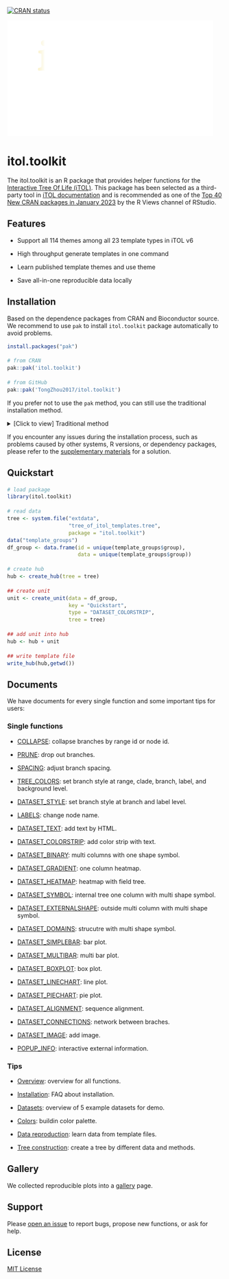 [![CRAN status](https://www.r-pkg.org/badges/version/itol.toolkit)](https://CRAN.R-project.org/package=itol.toolkit)

<img src="man/figures/itol.toolkit.gif" width="480"/>

# itol.toolkit

The itol.toolkit is an R package that provides helper functions for the [Interactive Tree Of Life (iTOL)](https://itol.embl.de/). This package has been selected as a third-party tool in [iTOL documentation](https://itol.embl.de/help.cgi#external) and is recommended as one of the [Top 40 New CRAN packages in January 2023](https://rviews.rstudio.com/2023/02/28/january-2023-top-40-new-cran-packages/) by the R Views channel of RStudio.

## Features

-   Support all 114 themes among all 23 template types in iTOL v6

-   High throughput generate templates in one command

-   Learn published template themes and use theme

-   Save all-in-one reproducible data locally

## Installation

Based on the dependence packages from CRAN and Bioconductor source. We recommend to use `pak` to install `itol.toolkit` package automatically to avoid problems.

``` r
install.packages("pak")

# from CRAN
pak::pak('itol.toolkit')

# from GitHub
pak::pak('TongZhou2017/itol.toolkit')
```

If you prefer not to use the `pak` method, you can still use the traditional installation method.<details><summary>[Click to view] Traditional method</summary> To install the stable versions, you can use the CRAN official repository. For development versions, you can use the GitHub repository. However, if you need to install packages from Bioconductor, you'll need to use the BiocManager package. 

``` r
# install Biostrings
# install.packages("BiocManager")
BiocManager::install("Biostrings")

# from CRAN
install.packages("itol.toolkit")

# from GitHub
# install.packages("devtools") # if you have not installed "devtools" package
devtools::install_github("TongZhou2017/itol.toolkit")
```

Please note that in order to use this software, you will need to manually install the required dependencies from Bioconductor. A complete list of the necessary packages and installation instructions can be found in the [supplementary materials](https://tongzhou2017.github.io/itol.toolkit/articles/Installation.html#problems-caused-by-dependency-packages).</details>

 

If you encounter any issues during the installation process, such as problems caused by other systems, R versions, or dependency packages, please refer to the [supplementary materials](https://tongzhou2017.github.io/itol.toolkit/articles/Installation.html) for a solution.

## Quickstart

``` r
# load package
library(itol.toolkit)

# read data
tree <- system.file("extdata",
                    "tree_of_itol_templates.tree",
                    package = "itol.toolkit")
data("template_groups")
df_group <- data.frame(id = unique(template_groups$group), 
                       data = unique(template_groups$group))

# create hub
hub <- create_hub(tree = tree)

## create unit
unit <- create_unit(data = df_group, 
                    key = "Quickstart", 
                    type = "DATASET_COLORSTRIP", 
                    tree = tree)

## add unit into hub
hub <- hub + unit

## write template file
write_hub(hub,getwd())
```

## Documents

We have documents for every single function and some important tips for users:

### Single functions

- [COLLAPSE](https://tongzhou2017.github.io/itol.toolkit/articles/COLLAPSE.html): collapse branches by range id or node id.

- [PRUNE](https://tongzhou2017.github.io/itol.toolkit/articles/PRUNE.html): drop out branches.

- [SPACING](https://tongzhou2017.github.io/itol.toolkit/articles/SPACING.html): adjust branch spacing.

- [TREE_COLORS](https://tongzhou2017.github.io/itol.toolkit/articles/TREE_COLORS.html): set branch style at range, clade, branch, label, and background level.

- [DATASET_STYLE](https://tongzhou2017.github.io/itol.toolkit/articles/DATASET_STYLE.html): set branch style at branch and label level.

- [LABELS](https://tongzhou2017.github.io/itol.toolkit/articles/LABELS.html): change node name.

- [DATASET_TEXT](https://tongzhou2017.github.io/itol.toolkit/articles/DATASET_TEXT.html): add text by HTML.

- [DATASET_COLORSTRIP](https://tongzhou2017.github.io/itol.toolkit/articles/DATASET_COLORSTRIP.html): add color strip with text.

- [DATASET_BINARY](https://tongzhou2017.github.io/itol.toolkit/articles/DATASET_BINARY.html): multi columns with one shape symbol.

- [DATASET_GRADIENT](https://tongzhou2017.github.io/itol.toolkit/articles/DATASET_GRADIENT.html): one column heatmap.

- [DATASET_HEATMAP](https://tongzhou2017.github.io/itol.toolkit/articles/DATASET_HEATMAP.html): heatmap with field tree.

- [DATASET_SYMBOL](https://tongzhou2017.github.io/itol.toolkit/articles/DATASET_SYMBOL.html): internal tree one column with multi shape symbol.

- [DATASET_EXTERNALSHAPE](https://tongzhou2017.github.io/itol.toolkit/articles/DATASET_EXTERNALSHAPE.html): outside multi column with multi shape symbol.

- [DATASET_DOMAINS](https://tongzhou2017.github.io/itol.toolkit/articles/DATASET_DOMAINS.html): strucutre with multi shape symbol.

- [DATASET_SIMPLEBAR](https://tongzhou2017.github.io/itol.toolkit/articles/DATASET_SIMPLEBAR.html): bar plot.

- [DATASET_MULTIBAR](https://tongzhou2017.github.io/itol.toolkit/articles/DATASET_MULTIBAR.html): multi bar plot.

- [DATASET_BOXPLOT](https://tongzhou2017.github.io/itol.toolkit/articles/DATASET_BOXPLOT.html): box plot.

- [DATASET_LINECHART](https://tongzhou2017.github.io/itol.toolkit/articles/DATASET_LINECHART.html): line plot.

- [DATASET_PIECHART](https://tongzhou2017.github.io/itol.toolkit/articles/DATASET_PIECHART.html): pie plot.

- [DATASET_ALIGNMENT](https://tongzhou2017.github.io/itol.toolkit/articles/DATASET_ALIGNMENT.html): sequence alignment.

- [DATASET_CONNECTIONS](https://tongzhou2017.github.io/itol.toolkit/articles/DATASET_CONNECTIONS.html): network between braches.

- [DATASET_IMAGE](https://tongzhou2017.github.io/itol.toolkit/articles/DATASET_IMAGE.html): add image.

- [POPUP_INFO](https://tongzhou2017.github.io/itol.toolkit/articles/POPUP_INFO.html): interactive external information.

### Tips

- [Overview](https://tongzhou2017.github.io/itol.toolkit/articles/OVERVIEW_TREE_STRUCTURE.html): overview for all functions.

- [Installation](https://tongzhou2017.github.io/itol.toolkit/articles/Installation.html): FAQ about installation.

- [Datasets](https://tongzhou2017.github.io/itol.toolkit/articles/Datasets.html): overview of 5 example datasets for demo.

- [Colors](https://tongzhou2017.github.io/itol.toolkit/articles/Color_Palette.html): buildin color palette.

- [Data reproduction](https://tongzhou2017.github.io/itol.toolkit/articles/Data_Reproduction.html): learn data from template files.

- [Tree construction](https://tongzhou2017.github.io/itol.toolkit/articles/tree_construction.html): create a tree by different data and methods.

## Gallery

We collected reproducible plots into a [gallery](https://tongzhou2017.github.io/itol.toolkit/articles/Image_Gallery.html) page.

## Support

Please [open an issue](https://github.com/TongZhou2017/itol.toolkit/issues) to report bugs, propose new functions, or ask for help.

## License

[MIT License](https://github.com/TongZhou2017/itol.toolkit/blob/master/LICENSE.md)

